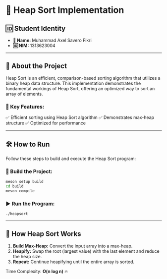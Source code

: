 # 📌 Heap Sort Implementation

## 🆔 Student Identity
- **👤 Name:** Muhammad Axel Savero Fikri
- **🆔 NIM:** 1313623004

---

## 🚀 About the Project
Heap Sort is an efficient, comparison-based sorting algorithm that utilizes a binary heap data structure. This implementation demonstrates the fundamental workings of Heap Sort, offering an optimized way to sort an array of elements.

### 🔹 Key Features:
✅ Efficient sorting using Heap Sort algorithm
✅ Demonstrates max-heap structure
✅ Optimized for performance

---

## 🛠 How to Run
Follow these steps to build and execute the Heap Sort program:

### 🔧 Build the Project:
```bash
meson setup build
cd build
meson compile
```

### ▶️ Run the Program:
```bash
./heapsort
```

---

## 📖 How Heap Sort Works
1. **Build Max-Heap:** Convert the input array into a max-heap.
2. **Heapify:** Swap the root (largest value) with the last element and reduce the heap size.
3. **Repeat:** Continue heapifying until the entire array is sorted.

Time Complexity: **O(n log n)** 🔥